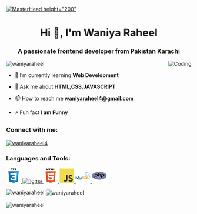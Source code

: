 [![MasterHead height="200"](https://user-images.githubusercontent.com/90236635/232446433-d5540fa2-fe28-4bb8-b929-cdb51fe61336.gif)](https://waniyaraheel1.io)
<h1 align="center">Hi 👋, I'm Waniya Raheel</h1>
<h3 align="center">A passionate frontend developer from Pakistan Karachi</h3>
<img align="right" width=""350" alt="Coding" src="https://tse2.mm.bing.net/th?id=OIP.YE-uRCE8HJCsKCNXUiQ2pAHaFj&pid=Api&P=0&h=220" alt="waniyaraheel" />
 
<p align="left"> <img src="https://komarev.com/ghpvc/?username=waniyaraheel&label=Profile%20views&color=0e75b6&style=flat" alt="waniyaraheel" /> </p>

- 🌱 I’m currently learning **Web Development**

- 💬 Ask me about **HTML,CSS,JAVASCRIPT**

- 📫 How to reach me **waniyaraheel4@gmail.com**

- ⚡ Fun fact **I am Funny**

<h3 align="left">Connect with me:</h3>
<p align="left">
<a href="https://instagram.com/waniyaraheel4" target="blank"><img align="center" src="https://raw.githubusercontent.com/rahuldkjain/github-profile-readme-generator/master/src/images/icons/Social/instagram.svg" alt="waniyaraheel4" height="30" width="40" /></a>
</p>

<h3 align="left">Languages and Tools:</h3>
<p align="left"> <a href="https://www.w3schools.com/css/" target="_blank" rel="noreferrer"> <img src="https://raw.githubusercontent.com/devicons/devicon/master/icons/css3/css3-original-wordmark.svg" alt="css3" width="40" height="40"/> </a> <a href="https://www.figma.com/" target="_blank" rel="noreferrer"> <img src="https://www.vectorlogo.zone/logos/figma/figma-icon.svg" alt="figma" width="40" height="40"/> </a> <a href="https://www.w3.org/html/" target="_blank" rel="noreferrer"> <img src="https://raw.githubusercontent.com/devicons/devicon/master/icons/html5/html5-original-wordmark.svg" alt="html5" width="40" height="40"/> </a> <a href="https://developer.mozilla.org/en-US/docs/Web/JavaScript" target="_blank" rel="noreferrer"> <img src="https://raw.githubusercontent.com/devicons/devicon/master/icons/javascript/javascript-original.svg" alt="javascript" width="40" height="40"/> </a> <a href="https://www.mysql.com/" target="_blank" rel="noreferrer"> <img src="https://raw.githubusercontent.com/devicons/devicon/master/icons/mysql/mysql-original-wordmark.svg" alt="mysql" width="40" height="40"/> </a> <a href="https://www.php.net" target="_blank" rel="noreferrer"> <img src="https://raw.githubusercontent.com/devicons/devicon/master/icons/php/php-original.svg" alt="php" width="40" height="40"/> </a> </p>

<p><img align="left" src="https://github-readme-stats.vercel.app/api/top-langs?username=waniyaraheel&show_icons=true&locale=en&layout=compact" alt="waniyaraheel" /></p>

<p>&nbsp;<img align="center" src="https://github-readme-stats.vercel.app/api?username=waniyaraheel&show_icons=true&locale=en" alt="waniyaraheel" /></p>

<p><img align="center" src="https://github-readme-streak-stats.herokuapp.com/?user=waniyaraheel&" alt="waniyaraheel" /></p>
